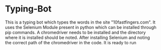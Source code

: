 # Typing-Bot
This is a typing bot which types the words in the site "10fastfingers.com".
It uses the Selenium Module present in python which can be installed through pip commands.
A chromedriver needs to be installed and the directory where it is installed should be noted.
After installing Selenium and noting the correct path of the chromedriver in the code. 
It is ready to run
